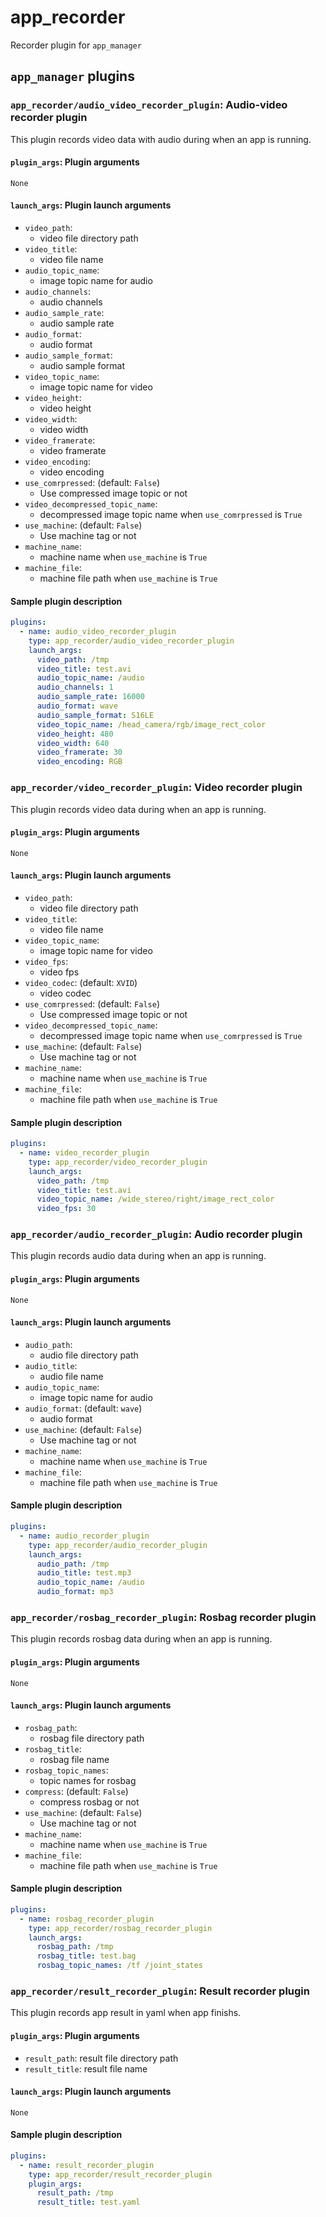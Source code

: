 # app_recorder

Recorder plugin for `app_manager`

## `app_manager` plugins

### `app_recorder/audio_video_recorder_plugin`: Audio-video recorder plugin

This plugin records video data with audio during when an app is running.

#### `plugin_args`: Plugin arguments

`None`

#### `launch_args`: Plugin launch arguments

- `video_path`:
  - video file directory path
- `video_title`:
  - video file name
- `audio_topic_name`:
  - image topic name for audio
- `audio_channels`:
  - audio channels
- `audio_sample_rate`:
  - audio sample rate
- `audio_format`:
  - audio format
- `audio_sample_format`:
  - audio sample format
- `video_topic_name`:
  - image topic name for video
- `video_height`:
  - video height
- `video_width`:
  - video width
- `video_framerate`:
  - video framerate
- `video_encoding`:
  - video encoding
- `use_comrpressed`: (default: `False`)
  - Use compressed image topic or not
- `video_decompressed_topic_name`:
  - decompressed image topic name when `use_comrpressed` is `True`
- `use_machine`: (default: `False`)
  - Use machine tag or not
- `machine_name`:
  - machine name when `use_machine` is `True`
- `machine_file`:
  - machine file path when `use_machine` is `True`

#### Sample plugin description

```yaml
plugins:
  - name: audio_video_recorder_plugin
    type: app_recorder/audio_video_recorder_plugin
    launch_args:
      video_path: /tmp
      video_title: test.avi
      audio_topic_name: /audio
      audio_channels: 1
      audio_sample_rate: 16000
      audio_format: wave
      audio_sample_format: S16LE
      video_topic_name: /head_camera/rgb/image_rect_color
      video_height: 480
      video_width: 640
      video_framerate: 30
      video_encoding: RGB
```

### `app_recorder/video_recorder_plugin`: Video recorder plugin

This plugin records video data during when an app is running.

#### `plugin_args`: Plugin arguments

`None`

#### `launch_args`: Plugin launch arguments

- `video_path`:
  - video file directory path
- `video_title`:
  - video file name
- `video_topic_name`:
  - image topic name for video
- `video_fps`:
  - video fps
- `video_codec`: (default: `XVID`)
  - video codec
- `use_comrpressed`: (default: `False`)
  - Use compressed image topic or not
- `video_decompressed_topic_name`:
  - decompressed image topic name when `use_comrpressed` is `True`
- `use_machine`: (default: `False`)
  - Use machine tag or not
- `machine_name`:
  - machine name when `use_machine` is `True`
- `machine_file`:
  - machine file path when `use_machine` is `True`

#### Sample plugin description

```yaml
plugins:
  - name: video_recorder_plugin
    type: app_recorder/video_recorder_plugin
    launch_args:
      video_path: /tmp
      video_title: test.avi
      video_topic_name: /wide_stereo/right/image_rect_color
      video_fps: 30
```

### `app_recorder/audio_recorder_plugin`: Audio recorder plugin

This plugin records audio data during when an app is running.

#### `plugin_args`: Plugin arguments

`None`

#### `launch_args`: Plugin launch arguments

- `audio_path`:
  - audio file directory path
- `audio_title`:
  - audio file name
- `audio_topic_name`:
  - image topic name for audio
- `audio_format`: (default: `wave`)
  - audio format
- `use_machine`: (default: `False`)
  - Use machine tag or not
- `machine_name`:
  - machine name when `use_machine` is `True`
- `machine_file`:
  - machine file path when `use_machine` is `True`

#### Sample plugin description

```yaml
plugins:
  - name: audio_recorder_plugin
    type: app_recorder/audio_recorder_plugin
    launch_args:
      audio_path: /tmp
      audio_title: test.mp3
      audio_topic_name: /audio
      audio_format: mp3
```

### `app_recorder/rosbag_recorder_plugin`: Rosbag recorder plugin

This plugin records rosbag data during when an app is running.

#### `plugin_args`: Plugin arguments

`None`

#### `launch_args`: Plugin launch arguments

- `rosbag_path`:
  - rosbag file directory path
- `rosbag_title`:
  - rosbag file name
- `rosbag_topic_names`:
  - topic names for rosbag
- `compress`: (default: `False`)
  - compress rosbag or not
- `use_machine`: (default: `False`)
  - Use machine tag or not
- `machine_name`:
  - machine name when `use_machine` is `True`
- `machine_file`:
  - machine file path when `use_machine` is `True`

#### Sample plugin description

```yaml
plugins:
  - name: rosbag_recorder_plugin
    type: app_recorder/rosbag_recorder_plugin
    launch_args:
      rosbag_path: /tmp
      rosbag_title: test.bag
      rosbag_topic_names: /tf /joint_states
```

### `app_recorder/result_recorder_plugin`: Result recorder plugin

This plugin records app result in yaml when app finishs.

#### `plugin_args`: Plugin arguments

- `result_path`: result file directory path
- `result_title`: result file name

#### `launch_args`: Plugin launch arguments

`None`

#### Sample plugin description

```yaml
plugins:
  - name: result_recorder_plugin
    type: app_recorder/result_recorder_plugin
    plugin_args:
      result_path: /tmp
      result_title: test.yaml
```
